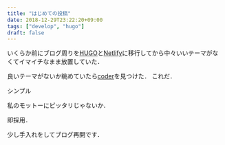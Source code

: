 ```yaml
---
title: "はじめての投稿"
date: 2018-12-29T23:22:20+09:00
tags: ["develop", "hugo"]
draft: false
---
```


いくらか前にブログ周りを[HUGO](https://gohugo.io/)と[Netlify](https://www.netlify.com)に移行してから中々いいテーマがなくてイマイチなまま放置していた．

良いテーマがないか眺めていたら[coder](https://themes.gohugo.io/hugo-coder/)を見つけた．
これだ．

シンプル

私のモットーにピッタリじゃないか．

即採用．


少し手入れをしてブログ再開です．


